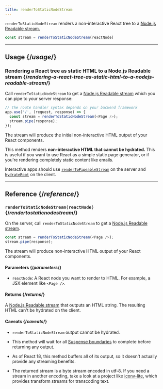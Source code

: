 ```yaml
---
title: renderToStaticNodeStream
---
```


<Intro>

`renderToStaticNodeStream` renders a non-interactive React tree to a [Node.js Readable stream.](https://nodejs.org/api/stream.html#readable-streams)

```js
const stream = renderToStaticNodeStream(reactNode)
```

</Intro>

<InlineToc />

---

## Usage {/*usage*/}

### Rendering a React tree as static HTML to a Node.js Readable stream {/*rendering-a-react-tree-as-static-html-to-a-nodejs-readable-stream*/}

Call `renderToStaticNodeStream` to get a [Node.js Readable stream](https://nodejs.org/api/stream.html#readable-streams) which you can pipe to your server response:

```js {3-4}
// The route handler syntax depends on your backend framework
app.use('/', (request, response) => {
  const stream = renderToStaticNodeStream(<Page />);
  stream.pipe(response);
});
```

The stream will produce the initial non-interactive HTML output of your React components.

<Pitfall>

This method renders **non-interactive HTML that cannot be hydrated.** This is useful if you want to use React as a simple static page generator, or if you're rendering completely static content like emails.

Interactive apps should use [`renderToPipeableStream`](/apis/react-dom/server/renderToPipeableStream) on the server and [`hydrateRoot`](/apis/react-dom/client/hydrateRoot) on the client.

</Pitfall>

---

## Reference {/*reference*/}

### `renderToStaticNodeStream(reactNode)` {/*rendertostaticnodestream*/}

On the server, call `renderToStaticNodeStream` to get a [Node.js Readable stream](https://nodejs.org/api/stream.html#readable-streams).

```js
const stream = renderToStaticNodeStream(<Page />);
stream.pipe(response);
```

The stream will produce non-interactive HTML output of your React components.

#### Parameters {/*parameters*/}

* `reactNode`: A React node you want to render to HTML. For example, a JSX element like `<Page />`.

#### Returns {/*returns*/}

A [Node.js Readable stream](https://nodejs.org/api/stream.html#readable-streams) that outputs an HTML string. The resulting HTML can't be hydrated on the client.

#### Caveats {/*caveats*/}

* `renderToStaticNodeStream` output cannot be hydrated.

* This method will wait for all [Suspense boundaries](/apis/react/Suspense) to complete before returning any output.

* As of React 18, this method buffers all of its output, so it doesn't actually provide any streaming benefits.

* The returned stream is a byte stream encoded in utf-8. If you need a stream in another encoding, take a look at a project like [iconv-lite](https://www.npmjs.com/package/iconv-lite), which provides transform streams for transcoding text.

